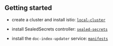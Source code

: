 ## Getting started

- create a cluster and install istio: [`local-cluster`](./local-cluster/README.md)

- install SealedSecrets controller: [`sealed-secrets`](./sealed-secrets/README.md)

- install the `doc-index-updater` service: [`manifests`](./manifests/README.md)
